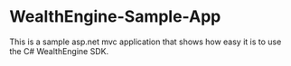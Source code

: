 # WealthEngine-Sample-App
This is a sample asp.net mvc application that shows how easy it is to use the C# WealthEngine SDK.
